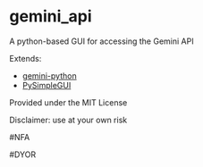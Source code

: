 # gemini_api

A python-based GUI for accessing the Gemini API

Extends:
- [gemini-python](https://github.com/mtusman/gemini-python)
- [PySimpleGUI](https://github.com/PySimpleGUI/PySimpleGUI)

Provided under the MIT License

Disclaimer:
use at your own risk

#NFA

#DYOR
